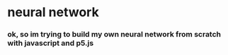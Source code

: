 # neural network

### ok, so im trying to build my own neural network from scratch with javascript and p5.js
